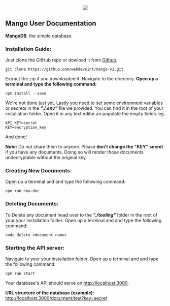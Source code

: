 <p align="center"><img src="https://cdn.discordapp.com/attachments/773953073272848386/907001591159218247/video_image__2_-removebg-preview.png"></img></p>

## Mango User Documentation

**MangoDB**, the simple database.

### Installation Guide: <a name="install"></a>
Just clone the GitHub repo or dowload it from [Github](https://github.com/webdevsint/mango-v2).
```
git clone https://github.com/webdevsint/mango-v2.git
```

Extract the zip if you downloaded it. Navigate to the directory. **Open up a terminal and type the following command:**
```
npm install --save
```
We're not done just yet. Lastly you need to set some <a name="env">environment variables</a> or secrets in the **_"./.env"_** file we provided. You can find it in the root of your installation folder. Open it in any text editor an populate the empty fields. eg.
```
API_KEY=secret
KEY=encryption_key
```
And done!

**Note:** Do not share them to anyone. Please **don't change the "KEY" secret** if you have any documents. Doing so will render those documents undecryptable without the original key.

### Creating New Documents:

Open up a terminal and and type the following command:

```
npm run new-doc
```

### Deleting Documents:

To Delete any document head over to the **_"./tooling"_** folder in the root of your your installation folder. Open up a terminal and and type the following command:

```
node delete <document-name>
```

### Starting the API server:

Navigate to your your installation folder. Open up a terminal and and type the following command:

```
npm run start
```

Your database's API should serve on [http://localhost:3000](#).

**URL structure of the database (example):** [http://localhost:3000/document/test?key=secret](#)
